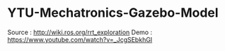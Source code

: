 # YTU-Mechatronics-Gazebo-Model
Source : http://wiki.ros.org/rrt_exploration
Demo : https://www.youtube.com/watch?v=_JcgSEbkhGI
